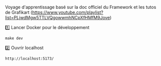 Voyage d'apprentissage basé sur la doc officiel du Framework et les tutos de Grafikart (https://www.youtube.com/playlist?list=PLjwdMgw5TTLVQgowwmhNCpXfHMfM9Jove)

1️⃣ Lancer Docker pour le développement

```
make dev
```

2️⃣ Ouvrir localhost

```
http://localhost:5173/
```
